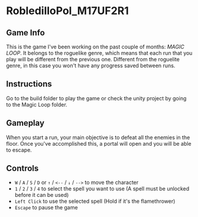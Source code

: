 # RobledilloPol_M17UF2R1
## **Game Info**
This is the game I've been working on the past couple of months: *MAGIC LOOP*. It belongs to the roguelike genre, which means that each run that you play will be different from the previous one. Different from the roguelite genre, in this case you won't have any progress saved between runs.

## **Instructions**
Go to the build folder to play the game or check the unity project by going to the Magic Loop folder.

## **Gameplay**
When you start a run, your main objective is to defeat all the enemies in the floor. Once you've accomplished this, a portal will open and you will be able to escape.

## **Controls**
- `W` / `A` / `S` / `D` or `↑` / `<--` / `↓` / `-->` to move the character
- `1` / `2` / `3` / `4` to select the spell you want to use (A spell must be unlocked before it can be used)
- `Left Click` to use the selected spell (Hold if it's the flamethrower)
- `Escape` to pause the game
